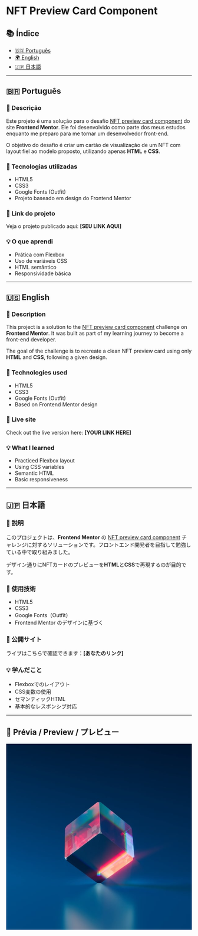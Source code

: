 # NFT Preview Card Component

## 📚 Índice

- [🇧🇷 Português](#portugues)
- [🌍 English](#english)
- [🇯🇵 日本語](#japones)

---

## 🇧🇷 Português <a name="portugues"></a>

### 📌 Descrição

Este projeto é uma solução para o desafio [NFT preview card component](https://www.frontendmentor.io/challenges/nft-preview-card-component-SbdUL_w0U) do site **Frontend Mentor**. Ele foi desenvolvido como parte dos meus estudos enquanto me preparo para me tornar um desenvolvedor front-end.

O objetivo do desafio é criar um cartão de visualização de um NFT com layout fiel ao modelo proposto, utilizando apenas **HTML** e **CSS**.

### 📁 Tecnologias utilizadas

- HTML5  
- CSS3  
- Google Fonts (Outfit)  
- Projeto baseado em design do Frontend Mentor

### 🔗 Link do projeto

Veja o projeto publicado aqui: **[SEU LINK AQUI]**

### 💡 O que aprendi

- Prática com Flexbox  
- Uso de variáveis CSS  
- HTML semântico  
- Responsividade básica

---

## 🇺🇸 English <a name="english"></a>

### 📌 Description

This project is a solution to the [NFT preview card component](https://www.frontendmentor.io/challenges/nft-preview-card-component-SbdUL_w0U) challenge on **Frontend Mentor**. It was built as part of my learning journey to become a front-end developer.

The goal of the challenge is to recreate a clean NFT preview card using only **HTML** and **CSS**, following a given design.

### 📁 Technologies used

- HTML5  
- CSS3  
- Google Fonts (Outfit)  
- Based on Frontend Mentor design

### 🔗 Live site

Check out the live version here: **[YOUR LINK HERE]**

### 💡 What I learned

- Practiced Flexbox layout  
- Using CSS variables  
- Semantic HTML  
- Basic responsiveness

---

## 🇯🇵 日本語 <a name="japones"></a>

### 📌 説明

このプロジェクトは、**Frontend Mentor** の [NFT preview card component](https://www.frontendmentor.io/challenges/nft-preview-card-component-SbdUL_w0U) チャレンジに対するソリューションです。フロントエンド開発者を目指して勉強している中で取り組みました。

デザイン通りにNFTカードのプレビューを**HTML**と**CSS**で再現するのが目的です。

### 📁 使用技術

- HTML5  
- CSS3  
- Google Fonts（Outfit）  
- Frontend Mentor のデザインに基づく

### 🔗 公開サイト

ライブはこちらで確認できます：**[あなたのリンク]**

### 💡 学んだこと

- Flexboxでのレイアウト  
- CSS変数の使用  
- セマンティックHTML  
- 基本的なレスポンシブ対応

---

## 📸 Prévia / Preview / プレビュー

![Preview do projeto](./src/img/images/image-equilibrium.jpg)
